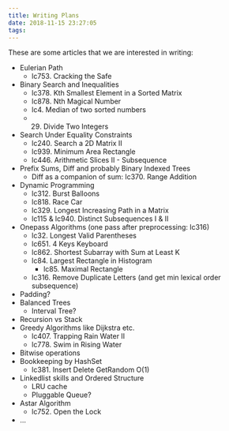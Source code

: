 ```yaml
---
title: Writing Plans
date: 2018-11-15 23:27:05
tags:
---
```


These are some articles that we are interested in writing:

+ Eulerian Path
    + lc753. Cracking the Safe
+ Binary Search and Inequalities
    + lc378. Kth Smallest Element in a Sorted Matrix
    + lc878. Nth Magical Number
    + lc4. Median of two sorted numbers
    + 29. Divide Two Integers
+ Search Under Equality Constraints
    + lc240. Search a 2D Matrix II
    + lc939. Minimum Area Rectangle
    + lc446. Arithmetic Slices II - Subsequence
+ Prefix Sums, Diff and probably Binary Indexed Trees
    + Diff as a companion of sum: lc370. Range Addition
+ Dynamic Programming
    + lc312. Burst Balloons
    + lc818. Race Car
    + lc329. Longest Increasing Path in a Matrix
    + lc115 & lc940. Distinct Subsequences I & II
+ Onepass Algorithms (one pass after preprocessing: lc316)
    + lc32. Longest Valid Parentheses
    + lc651. 4 Keys Keyboard
    + lc862. Shortest Subarray with Sum at Least K
    + lc84. Largest Rectangle in Histogram
        - lc85. Maximal Rectangle
    + lc316. Remove Duplicate Letters (and get min lexical order subsequence)
+ Padding?
+ Balanced Trees
    + Interval Tree?
+ Recursion vs Stack
+ Greedy Algorithms like Dijkstra etc.
    + lc407. Trapping Rain Water II
    + lc778. Swim in Rising Water
+ Bitwise operations
+ Bookkeeping by HashSet
    + lc381. Insert Delete GetRandom O(1)
+ Linkedlist skills and Ordered Structure
    + LRU cache
    + Pluggable Queue?
+ Astar Algorithm
    + lc752. Open the Lock
+ ...
